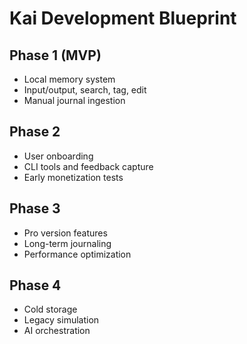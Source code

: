 # Kai Development Blueprint

## Phase 1 (MVP)
- Local memory system
- Input/output, search, tag, edit
- Manual journal ingestion

## Phase 2
- User onboarding
- CLI tools and feedback capture
- Early monetization tests

## Phase 3
- Pro version features
- Long-term journaling
- Performance optimization

## Phase 4
- Cold storage
- Legacy simulation
- AI orchestration

